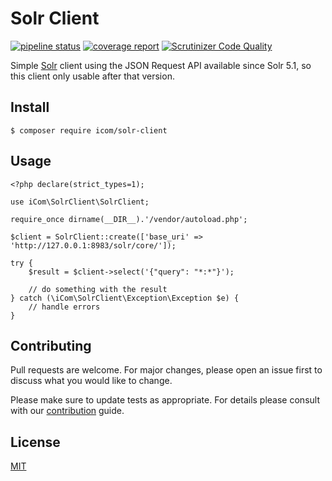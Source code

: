 # Solr Client

[![pipeline status][0]][1] [![coverage report][2]][3] [![Scrutinizer Code Quality][7]][8]

Simple [Solr][4] client using the JSON Request API available since Solr 5.1,
so this client only usable after that version.

## Install

    $ composer require icom/solr-client

## Usage

    <?php declare(strict_types=1);

    use iCom\SolrClient\SolrClient;

    require_once dirname(__DIR__).'/vendor/autoload.php';

    $client = SolrClient::create(['base_uri' => 'http://127.0.0.1:8983/solr/core/']);

    try {
        $result = $client->select('{"query": "*:*"}');

        // do something with the result
    } catch (\iCom\SolrClient\Exception\Exception $e) {
        // handle errors
    }


## Contributing

Pull requests are welcome. For major changes, please open an issue first to discuss what you would like to change.

Please make sure to update tests as appropriate. For details please consult with our [contribution][5] guide.


## License

[MIT][6]

[0]: https://github.com/ingatlancom/solr-client-symfony/workflows/CI/badge.svg
[1]: https://github.com/ingatlancom/solr-client-symfony/actions?workflow=CI
[2]: https://codecov.io/gh/ingatlancom/solr-client-symfony/branch/master/graph/badge.svg
[3]: https://codecov.io/gh/ingatlancom/solr-client-symfony
[4]: https://lucene.apache.org/solr/
[5]: CONTRIBUTING.md
[6]: https://choosealicense.com/licenses/mit/
[7]: https://scrutinizer-ci.com/g/ingatlancom/solr-client-symfony/badges/quality-score.png?b=master
[8]: https://scrutinizer-ci.com/g/ingatlancom/solr-client-symfony/?branch=master
